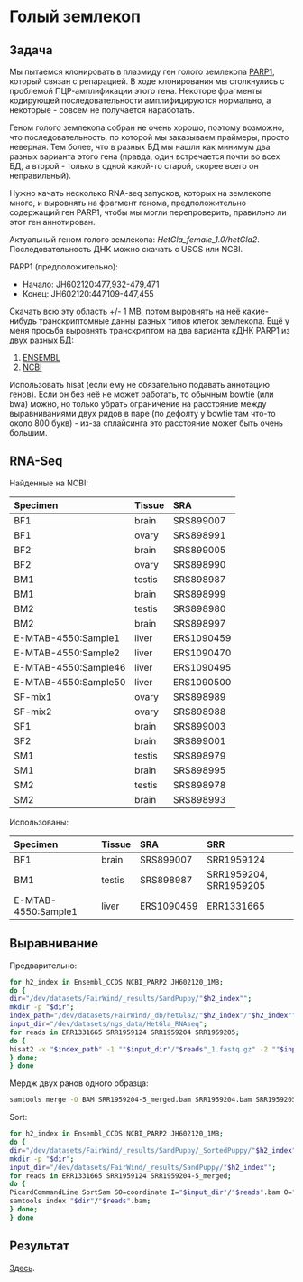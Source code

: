 # Голый землекоп

## Задача

Мы пытаемся клонировать в плазмиду ген голого землекопа [PARP1](https://benchling.com/s/seq-euMSNt6Bv4O61ESmvlmA/edit), который связан с репарацией.
В ходе клонирования мы столкнулись с проблемой ПЦР-амплификации этого гена.
Некоторе фрагменты кодирующей последовательности амплифицируются нормально, а некоторые - совсем не получается наработать.

Геном голого землекопа собран не очень хорошо, поэтому возможно, что последовательность, по которой мы заказываем праймеры, просто неверная.
Тем более, что в разных БД мы нашли как минимум два разных варианта этого гена (правда, один встречается почти во всех БД, а второй - только в одной какой-то старой, скорее всего он неправильный).

Нужно качать несколько RNA-seq запусков, которых на землекопе много, и выровнять на фрагмент генома, предположительно содержащий ген PARP1, чтобы мы могли перепроверить, правильно ли этот ген аннотирован.

Актуальный геном голого землекопа: *HetGla_female_1.0/hetGla2*.
Последовательность ДНК можно скачать с USCS или NCBI.

PARP1 (предположительно): 
* Начало: JH602120:477,932-479,471
* Конец: JH602120:447,109-447,455

Cкачать всю эту область +/- 1 MB, потом выровнять на неё какие-нибудь транскриптомные данны разных типов клеток землекопа.
Ещё у меня просьба выровнять транскриптом на два варианта кДНК PARP1 из двух разных БД:

1. [ENSEMBL](https://benchling.com/s/seq-euMSNt6Bv4O61ESmvlmA)
2. [NCBI](https://benchling.com/s/seq-BCmTPIyyjbKSEgc6j0T3)

Использовать hisat (если ему не обязательно подавать аннотацию генов).
Если он без неё не может работать, то обычным bowtie (или bwa) можно, но только убрать ограничение на расстояние между выравниваниями двух ридов в паре (по дефолту у bowtie там что-то около 800 букв) - из-за сплайсинга это расстояние может быть очень большим.

## RNA-Seq

Найденные на NCBI:

| Specimen             | Tissue | SRA        |
|:---------------------|:-------|:-----------|
| BF1                  | brain  | SRS899007  |
| BF1                  | ovary  | SRS898991  |
| BF2                  | brain  | SRS899005  |
| BF2                  | ovary  | SRS898990  |
| BM1                  | testis | SRS898987  |
| BM1                  | brain  | SRS898999  |
| BM2                  | testis | SRS898980  |
| BM2                  | brain  | SRS898997  |
| E-MTAB-4550:Sample1  | liver  | ERS1090459 |
| E-MTAB-4550:Sample2  | liver  | ERS1090470 |
| E-MTAB-4550:Sample46 | liver  | ERS1090495 |
| E-MTAB-4550:Sample50 | liver  | ERS1090500 |
| SF-mix1              | ovary  | SRS898989  |
| SF-mix2              | ovary  | SRS898988  |
| SF1                  | brain  | SRS899003  |
| SF2                  | brain  | SRS899001  |
| SM1                  | testis | SRS898979  |
| SM1                  | brain  | SRS898995  |
| SM2                  | testis | SRS898978  |
| SM2                  | brain  | SRS898993  |

Использованы:

| Specimen             | Tissue | SRA        | SRR |
|:---------------------|:-------|:-----------|:----|
| BF1                  | brain  | SRS899007  | SRR1959124 |
| BM1                  | testis | SRS898987  | SRR1959204, SRR1959205 |
| E-MTAB-4550:Sample1  | liver  | ERS1090459 | ERR1331665 |

## Выравнивание

Предварительно:

```bash
for h2_index in Ensembl_CCDS NCBI_PARP2 JH602120_1MB;
do {
dir="/dev/datasets/FairWind/_results/SandPuppy/"$h2_index"";
mkdir -p "$dir";
index_path="/dev/datasets/FairWind/_db/hetGla2/"$h2_index"/"$h2_index"";
input_dir="/dev/datasets/ngs_data/HetGla_RNAseq";
for reads in ERR1331665 SRR1959124 SRR1959204 SRR1959205;
do {
hisat2 -x "$index_path" -1 ""$input_dir"/"$reads"_1.fastq.gz" -2 ""$input_dir"/"$reads"_2.fastq.gz" -p 10 --rg-id $reads --rg SM:sample"$reads" --rg LB:lib"$reads" --rg PL:ILLUMINA --rg PU:unit"$reads" | samtools view -O BAM > $dir/"$reads".bam;
} done;
} done
```
Мердж двух ранов одного образца:

```bash
samtools merge -O BAM SRR1959204-5_merged.bam SRR1959204.bam SRR1959205.bam
```

Sort:

```bash
for h2_index in Ensembl_CCDS NCBI_PARP2 JH602120_1MB;
do {
dir="/dev/datasets/FairWind/_results/SandPuppy/_SortedPuppy/"$h2_index"";
mkdir -p "$dir";
input_dir="/dev/datasets/FairWind/_results/SandPuppy/"$h2_index"";
for reads in ERR1331665 SRR1959124 SRR1959204-5_merged;
do {
PicardCommandLine SortSam SO=coordinate I="$input_dir"/"$reads".bam O="$dir"/"$reads".bam;
samtools index "$dir"/"$reads".bam;
} done;
} done
```

## Результат

[Здесь](./scripts_results/LightenedPuppy.zip).
